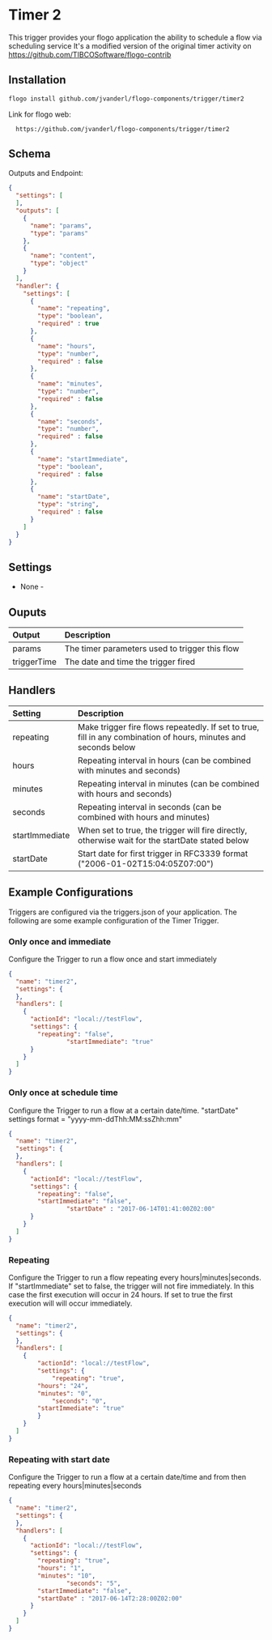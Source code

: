 # Timer 2
This trigger provides your flogo application the ability to schedule a flow via scheduling service
It's a modified version of the original timer activity on https://github.com/TIBCOSoftware/flogo-contrib

## Installation

```bash
flogo install github.com/jvanderl/flogo-components/trigger/timer2
```
Link for flogo web:
```
  https://github.com/jvanderl/flogo-components/trigger/timer2
```

## Schema
Outputs and Endpoint:

```json
{
  "settings": [
  ],
  "outputs": [
    {
      "name": "params",
      "type": "params"
    },
    {
      "name": "content",
      "type": "object"
    }
  ],
  "handler": {
    "settings": [
      {
        "name": "repeating",
        "type": "boolean",
        "required" : true
      },
      {
        "name": "hours",
        "type": "number",
        "required" : false
      },
      {
        "name": "minutes",
        "type": "number",
        "required" : false
      },
      {
        "name": "seconds",
        "type": "number",
        "required" : false
      },
      {
        "name": "startImmediate",
        "type": "boolean",
        "required" : false
      },
      {
        "name": "startDate",
        "type": "string",
        "required" : false
      }
    ]
  }
}
```
## Settings
- None -

## Ouputs
| Output   | Description    |
|:----------|:---------------|
| params    | The timer parameters used to trigger this flow |
| triggerTime |  The date and time the trigger fired |

## Handlers
| Setting   | Description    |
|:----------|:---------------|
| repeating    | Make trigger fire flows repeatedly. If set to true, fill in any combination of hours, minutes and seconds below |
| hours    | Repeating interval in hours (can be combined with minutes and seconds)|
| minutes    | Repeating interval in minutes (can be combined with hours and seconds) |
| seconds    | Repeating interval in seconds (can be combined with hours and minutes)|
| startImmediate | When set to true, the trigger will fire directly, otherwise wait for the startDate stated below |
| startDate    | Start date for first trigger in RFC3339 format ("2006-01-02T15:04:05Z07:00") |

## Example Configurations

Triggers are configured via the triggers.json of your application. The following are some example configuration of the Timer Trigger.

### Only once and immediate
Configure the Trigger to run a flow once and start immediately

```json
{
  "name": "timer2",
  "settings": {
  },
  "handlers": [
    {
      "actionId": "local://testFlow",
      "settings": {
        "repeating": "false",
				"startImmediate": "true"
      }
    }
  ]
}
```

### Only once at schedule time
Configure the Trigger to run a flow at a certain date/time. "startDate" settings format = "yyyy-mm-ddThh:MM:ssZhh:mm"

```json
{
  "name": "timer2",
  "settings": {
  },
  "handlers": [
    {
      "actionId": "local://testFlow",
      "settings": {
        "repeating": "false",
        "startImmediate": "false",
				"startDate" : "2017-06-14T01:41:00Z02:00"
      }
    }
  ]
}
```

### Repeating
Configure the Trigger to run a flow repeating every hours|minutes|seconds. If "startImmediate" set to false, the trigger will not fire immediately.  In this case the first execution will occur in 24 hours. If set to true the first execution will will occur immediately.

```json
{
  "name": "timer2",
  "settings": {
  },
  "handlers": [
  	{
  		"actionId": "local://testFlow",
  		"settings": {
  			"repeating": "true",
        "hours": "24",
        "minutes": "0",
  			"seconds": "0",
        "startImmediate": "true"
  		}
  	}
  ]
}
```

### Repeating with start date
Configure the Trigger to run a flow at a certain date/time and from then repeating every hours|minutes|seconds

```json
{
  "name": "timer2",
  "settings": {
  },
  "handlers": [
    {
      "actionId": "local://testFlow",
      "settings": {
        "repeating": "true",
        "hours": "1",
        "minutes": "10",
				"seconds": "5",
        "startImmediate": "false",
        "startDate" : "2017-06-14T2:28:00Z02:00"
      }
    }
  ]
}
```
